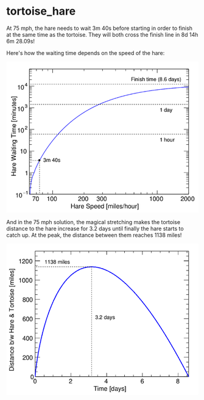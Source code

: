 # tortoise_hare

At 75 mph, the hare needs to wait 3m 40s before starting in order to finish at the same time as the tortoise. They will both cross the finish line in 8d 14h 6m 28.09s!

Here's how the waiting time depends on the speed of the hare:

!["Hare waiting time vs speed"](waittime_vs_speed.png)

And in the 75 mph solution, the magical stretching makes the tortoise distance to the hare increase for 3.2 days until finally the hare starts to catch up. At the peak, the distance between them reaches 1138 miles!

!["Tortoise-Hare distance vs time"](distance_vs_time.png)
